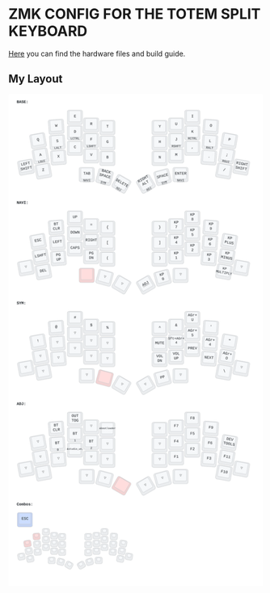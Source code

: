 # ZMK CONFIG FOR THE TOTEM SPLIT KEYBOARD

[Here](https://github.com/GEIGEIGEIST/totem) you can find the hardware files and build guide.

## My Layout
![TOTEM layout](/keymap-drawer/totem.svg)